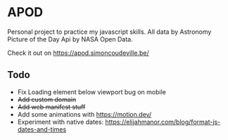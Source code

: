 # APOD

Personal project to practice my javascript skills. All data by Astronomy Picture of the Day Api by NASA Open Data.

Check it out on <https://apod.simoncoudeville.be/>

## Todo
* Fix Loading element below viewport bug on mobile
* ~~Add custom domain~~
* ~~Add web manifest stuff~~
* Add some animations with <https://motion.dev/>
* Experiment with native dates: <https://elijahmanor.com/blog/format-js-dates-and-times>
